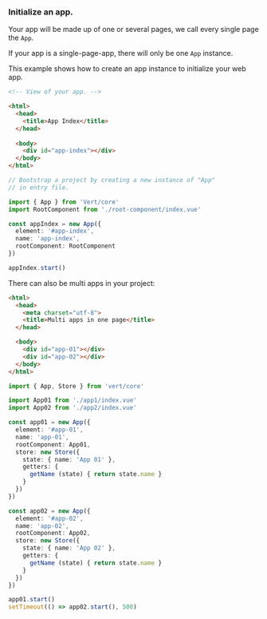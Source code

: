 <a id="initialize-app"></a>

### Initialize an app.

Your app will be made up of one or several pages, we call every single page the `App`.

If your app is a single-page-app, there will only be one `App` instance.

This example shows how to create an app instance to initialize your web app.

```html
<!-- View of your app. -->

<html>
  <head>
    <title>App Index</title>
  </head>
  
  <body>
    <div id="app-index"></div>
  </body>
</html>
```

```typescript
// Bootstrap a project by creating a new instance of "App"
// in entry file.

import { App } from 'Vert/core'
import RootComponent from './root-component/index.vue'

const appIndex = new App({
  element: '#app-index',
  name: 'app-index',
  rootComponent: RootComponent
})

appIndex.start()
```

There can also be multi apps in your project:

```html
<html>
  <head>
    <meta charset="utf-8">
    <title>Multi apps in one page</title>
  </head>

  <body>
    <div id="app-01"></div>
    <div id="app-02"></div>
  </body>
</html>
```

```typescript
import { App, Store } from 'vert/core'

import App01 from './app1/index.vue'
import App02 from './app2/index.vue'

const app01 = new App({
  element: '#app-01',
  name: 'app-01',
  rootComponent: App01,
  store: new Store({
    state: { name: 'App 01' },
    getters: {
      getName (state) { return state.name }
    }
  })
})

const app02 = new App({
  element: '#app-02',
  name: 'app-02',
  rootComponent: App02,
  store: new Store({
    state: { name: 'App 02' },
    getters: {
      getName (state) { return state.name }
    }
  })
})

app01.start()
setTimeout(() => app02.start(), 500)
```
